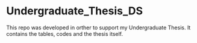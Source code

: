 # Undergraduate_Thesis_DS
This repo was developed in orther to support my Undergraduate Thesis. It contains the tables, codes and the thesis itself.
